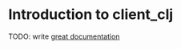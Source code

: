 # Introduction to client_clj

TODO: write [great documentation](http://jacobian.org/writing/great-documentation/what-to-write/)
